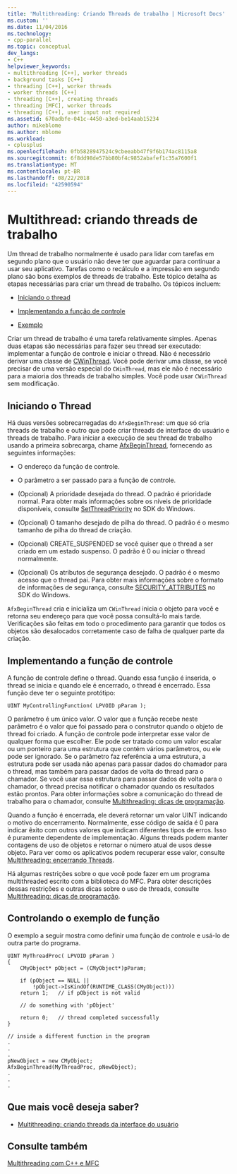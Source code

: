 ```yaml
---
title: 'Multithreading: Criando Threads de trabalho | Microsoft Docs'
ms.custom: ''
ms.date: 11/04/2016
ms.technology:
- cpp-parallel
ms.topic: conceptual
dev_langs:
- C++
helpviewer_keywords:
- multithreading [C++], worker threads
- background tasks [C++]
- threading [C++], worker threads
- worker threads [C++]
- threading [C++], creating threads
- threading [MFC], worker threads
- threading [C++], user input not required
ms.assetid: 670adbfe-041c-4450-a3ed-be14aab15234
author: mikeblome
ms.author: mblome
ms.workload:
- cplusplus
ms.openlocfilehash: 0fb5828947524c9cbeeabb47f9f6b174ac8115a8
ms.sourcegitcommit: 6f8dd98de57bb80bf4c9852abafef1c35a7600f1
ms.translationtype: MT
ms.contentlocale: pt-BR
ms.lasthandoff: 08/22/2018
ms.locfileid: "42590594"
---
```

# <a name="multithreading-creating-worker-threads"></a>Multithread: criando threads de trabalho
Um thread de trabalho normalmente é usado para lidar com tarefas em segundo plano que o usuário não deve ter que aguardar para continuar a usar seu aplicativo. Tarefas como o recálculo e a impressão em segundo plano são bons exemplos de threads de trabalho. Este tópico detalha as etapas necessárias para criar um thread de trabalho. Os tópicos incluem:  
  
- [Iniciando o thread](#_core_starting_the_thread)  
  
- [Implementando a função de controle](#_core_implementing_the_controlling_function)  
  
- [Exemplo](#_core_controlling_function_example)  
  
Criar um thread de trabalho é uma tarefa relativamente simples. Apenas duas etapas são necessárias para fazer seu thread ser executado: implementar a função de controle e iniciar o thread. Não é necessário derivar uma classe de [CWinThread](../mfc/reference/cwinthread-class.md). Você pode derivar uma classe, se você precisar de uma versão especial do `CWinThread`, mas ele não é necessário para a maioria dos threads de trabalho simples. Você pode usar `CWinThread` sem modificação.  
  
##  <a name="_core_starting_the_thread"></a> Iniciando o Thread  
 
Há duas versões sobrecarregadas do `AfxBeginThread`: um que só cria threads de trabalho e outro que pode criar threads de interface do usuário e threads de trabalho. Para iniciar a execução de seu thread de trabalho usando a primeira sobrecarga, chame [AfxBeginThread](../mfc/reference/application-information-and-management.md#afxbeginthread), fornecendo as seguintes informações:  
  
- O endereço da função de controle.  
  
- O parâmetro a ser passado para a função de controle.  
  
- (Opcional) A prioridade desejada do thread. O padrão é prioridade normal. Para obter mais informações sobre os níveis de prioridade disponíveis, consulte [SetThreadPriority](http://msdn.microsoft.com/library/windows/desktop/ms686277) no SDK do Windows.  
  
- (Opcional) O tamanho desejado de pilha do thread. O padrão é o mesmo tamanho de pilha do thread de criação.  
  
- (Opcional) CREATE_SUSPENDED se você quiser que o thread a ser criado em um estado suspenso. O padrão é 0 ou iniciar o thread normalmente.  
  
- (Opcional) Os atributos de segurança desejado. O padrão é o mesmo acesso que o thread pai. Para obter mais informações sobre o formato de informações de segurança, consulte [SECURITY_ATTRIBUTES](http://msdn.microsoft.com/library/windows/desktop/aa379560) no SDK do Windows.  
  
`AfxBeginThread` cria e inicializa um `CWinThread` inicia o objeto para você e retorna seu endereço para que você possa consultá-lo mais tarde. Verificações são feitas em todo o procedimento para garantir que todos os objetos são desalocados corretamente caso de falha de qualquer parte da criação.  
  
##  <a name="_core_implementing_the_controlling_function"></a> Implementando a função de controle  
 
A função de controle define o thread. Quando essa função é inserida, o thread se inicia e quando ele é encerrado, o thread é encerrado. Essa função deve ter o seguinte protótipo:  
  
```  
UINT MyControllingFunction( LPVOID pParam );  
```  
  
O parâmetro é um único valor. O valor que a função recebe neste parâmetro é o valor que foi passado para o construtor quando o objeto de thread foi criado. A função de controle pode interpretar esse valor de qualquer forma que escolher. Ele pode ser tratado como um valor escalar ou um ponteiro para uma estrutura que contém vários parâmetros, ou ele pode ser ignorado. Se o parâmetro faz referência a uma estrutura, a estrutura pode ser usada não apenas para passar dados do chamador para o thread, mas também para passar dados de volta do thread para o chamador. Se você usar essa estrutura para passar dados de volta para o chamador, o thread precisa notificar o chamador quando os resultados estão prontos. Para obter informações sobre a comunicação do thread de trabalho para o chamador, consulte [Multithreading: dicas de programação](../parallel/multithreading-programming-tips.md).  
  
Quando a função é encerrada, ele deverá retornar um valor UINT indicando o motivo do encerramento. Normalmente, esse código de saída é 0 para indicar êxito com outros valores que indicam diferentes tipos de erros. Isso é puramente dependente de implementação. Alguns threads podem manter contagens de uso de objetos e retornar o número atual de usos desse objeto. Para ver como os aplicativos podem recuperar esse valor, consulte [Multithreading: encerrando Threads](../parallel/multithreading-terminating-threads.md).  
  
Há algumas restrições sobre o que você pode fazer em um programa multithreaded escrito com a biblioteca do MFC. Para obter descrições dessas restrições e outras dicas sobre o uso de threads, consulte [Multithreading: dicas de programação](../parallel/multithreading-programming-tips.md).  
  
##  <a name="_core_controlling_function_example"></a> Controlando o exemplo de função  
 
O exemplo a seguir mostra como definir uma função de controle e usá-lo de outra parte do programa.  
  
```  
UINT MyThreadProc( LPVOID pParam )  
{  
    CMyObject* pObject = (CMyObject*)pParam;  
  
    if (pObject == NULL ||  
        !pObject->IsKindOf(RUNTIME_CLASS(CMyObject)))  
    return 1;   // if pObject is not valid  
  
    // do something with 'pObject'  
  
    return 0;   // thread completed successfully  
}  
  
// inside a different function in the program  
.  
.  
.  
pNewObject = new CMyObject;  
AfxBeginThread(MyThreadProc, pNewObject);  
.  
.  
.  
```  
  
## <a name="what-do-you-want-to-know-more-about"></a>Que mais você deseja saber?  
  
- [Multithreading: criando threads da interface do usuário](../parallel/multithreading-creating-user-interface-threads.md)  
  
## <a name="see-also"></a>Consulte também  
 
[Multithreading com C++ e MFC](../parallel/multithreading-with-cpp-and-mfc.md)